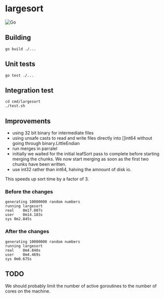 # largesort

![Go](https://github.com/amnonbc/msort/workflows/Go/badge.svg)

## Building

`go build ./...`

## Unit tests

`go test ./...`

## Integration test

```
cd cmd/largesort
./test.sh
```

## Improvements
- using 32 bit binary for intermediate files
- using unsafe casts to read and write files directly into []int64 without going through 
binary.LittleEndian
- run merges in parralel
- initially we waited for the initial leafSort pass to complete before starting merging the chunks.
We now start merging as soon as the first two chunks have been written.
- use int32 rather than int64, halving the amnount of disk io.

This speeds up sort time by a factor of 3.

### Before the changes
```
generating 10000000 random numbers
running largesort
real	0m17.807s
user	0m14.183s
sys	0m2.845s
```

### After the changes
```
generating 10000000 random numbers
running largesort
real	0m4.840s
user	0m4.469s
sys	0m0.675s
```

## TODO
We should probably limit the number of active goroutines to the number of cores on the machine.